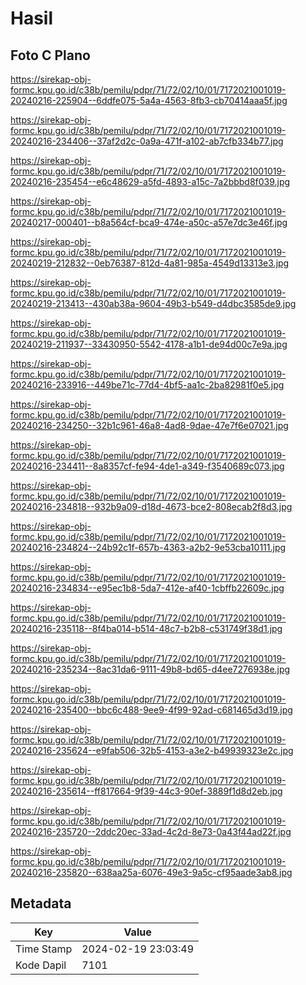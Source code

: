 # Hasil

## Foto C Plano

https://sirekap-obj-formc.kpu.go.id/c38b/pemilu/pdpr/71/72/02/10/01/7172021001019-20240216-225904--6ddfe075-5a4a-4563-8fb3-cb70414aaa5f.jpg

https://sirekap-obj-formc.kpu.go.id/c38b/pemilu/pdpr/71/72/02/10/01/7172021001019-20240216-234406--37af2d2c-0a9a-471f-a102-ab7cfb334b77.jpg

https://sirekap-obj-formc.kpu.go.id/c38b/pemilu/pdpr/71/72/02/10/01/7172021001019-20240216-235454--e6c48629-a5fd-4893-a15c-7a2bbbd8f039.jpg

https://sirekap-obj-formc.kpu.go.id/c38b/pemilu/pdpr/71/72/02/10/01/7172021001019-20240217-000401--b8a564cf-bca9-474e-a50c-a57e7dc3e46f.jpg

https://sirekap-obj-formc.kpu.go.id/c38b/pemilu/pdpr/71/72/02/10/01/7172021001019-20240219-212832--0eb76387-812d-4a81-985a-4549d13313e3.jpg

https://sirekap-obj-formc.kpu.go.id/c38b/pemilu/pdpr/71/72/02/10/01/7172021001019-20240219-213413--430ab38a-9604-49b3-b549-d4dbc3585de9.jpg

https://sirekap-obj-formc.kpu.go.id/c38b/pemilu/pdpr/71/72/02/10/01/7172021001019-20240219-211937--33430950-5542-4178-a1b1-de94d00c7e9a.jpg

https://sirekap-obj-formc.kpu.go.id/c38b/pemilu/pdpr/71/72/02/10/01/7172021001019-20240216-233916--449be71c-77d4-4bf5-aa1c-2ba82981f0e5.jpg

https://sirekap-obj-formc.kpu.go.id/c38b/pemilu/pdpr/71/72/02/10/01/7172021001019-20240216-234250--32b1c961-46a8-4ad8-9dae-47e7f6e07021.jpg

https://sirekap-obj-formc.kpu.go.id/c38b/pemilu/pdpr/71/72/02/10/01/7172021001019-20240216-234411--8a8357cf-fe94-4de1-a349-f3540689c073.jpg

https://sirekap-obj-formc.kpu.go.id/c38b/pemilu/pdpr/71/72/02/10/01/7172021001019-20240216-234818--932b9a09-d18d-4673-bce2-808ecab2f8d3.jpg

https://sirekap-obj-formc.kpu.go.id/c38b/pemilu/pdpr/71/72/02/10/01/7172021001019-20240216-234824--24b92c1f-657b-4363-a2b2-9e53cba10111.jpg

https://sirekap-obj-formc.kpu.go.id/c38b/pemilu/pdpr/71/72/02/10/01/7172021001019-20240216-234834--e95ec1b8-5da7-412e-af40-1cbffb22609c.jpg

https://sirekap-obj-formc.kpu.go.id/c38b/pemilu/pdpr/71/72/02/10/01/7172021001019-20240216-235118--8f4ba014-b514-48c7-b2b8-c531749f38d1.jpg

https://sirekap-obj-formc.kpu.go.id/c38b/pemilu/pdpr/71/72/02/10/01/7172021001019-20240216-235234--8ac31da6-9111-49b8-bd65-d4ee7276938e.jpg

https://sirekap-obj-formc.kpu.go.id/c38b/pemilu/pdpr/71/72/02/10/01/7172021001019-20240216-235400--bbc6c488-9ee9-4f99-92ad-c681465d3d19.jpg

https://sirekap-obj-formc.kpu.go.id/c38b/pemilu/pdpr/71/72/02/10/01/7172021001019-20240216-235624--e9fab506-32b5-4153-a3e2-b49939323e2c.jpg

https://sirekap-obj-formc.kpu.go.id/c38b/pemilu/pdpr/71/72/02/10/01/7172021001019-20240216-235614--ff817664-9f39-44c3-90ef-3889f1d8d2eb.jpg

https://sirekap-obj-formc.kpu.go.id/c38b/pemilu/pdpr/71/72/02/10/01/7172021001019-20240216-235720--2ddc20ec-33ad-4c2d-8e73-0a43f44ad22f.jpg

https://sirekap-obj-formc.kpu.go.id/c38b/pemilu/pdpr/71/72/02/10/01/7172021001019-20240216-235820--638aa25a-6076-49e3-9a5c-cf95aade3ab8.jpg


## Metadata

| Key        | Value               |
| ---------- | ------------------- |
| Time Stamp | 2024-02-19 23:03:49 |
| Kode Dapil | 7101                |



